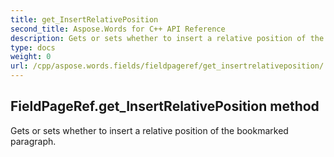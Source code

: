 ```yaml
---
title: get_InsertRelativePosition
second_title: Aspose.Words for C++ API Reference
description: Gets or sets whether to insert a relative position of the bookmarked paragraph. 
type: docs
weight: 0
url: /cpp/aspose.words.fields/fieldpageref/get_insertrelativeposition/
---
```

## FieldPageRef.get_InsertRelativePosition method


Gets or sets whether to insert a relative position of the bookmarked paragraph. 

